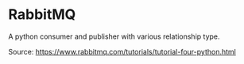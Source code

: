 # RabbitMQ

A python consumer and publisher with various relationship type.

Source: 
https://www.rabbitmq.com/tutorials/tutorial-four-python.html
